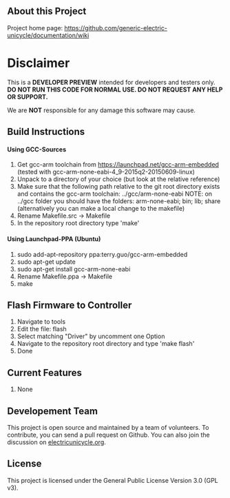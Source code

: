 About this Project
------------------
Project home page: https://github.com/generic-electric-unicycle/documentation/wiki

Disclaimer
==========

This is a **DEVELOPER PREVIEW** intended for developers and testers only.
**DO NOT RUN THIS CODE FOR NORMAL USE. DO NOT REQUEST ANY HELP OR SUPPORT.**

We are **NOT** responsible for any damage this software may cause. 

Build Instructions
-------------------------
#### Using GCC-Sources

1. Get gcc-arm toolchain from https://launchpad.net/gcc-arm-embedded
   (tested with gcc-arm-none-eabi-4_9-2015q2-20150609-linux)
2. Unpack to a directory of your choice (but look at the relative reference)
3. Make sure that the following path relative to the git root directory
   exists and contains the gcc-arm toolchain:
   ../gcc/arm-none-eabi
   NOTE: on ../gcc folder you should have the folders: arm-none-eabi; bin; lib; share
   (alternatively you can make a local change to the makefile)
4. Rename Makefile.src -> Makefile
5. In the repository root directory type 'make'



#### Using Launchpad-PPA (Ubuntu)

1. sudo add-apt-repository ppa:terry.guo/gcc-arm-embedded
2. sudo apt-get update
3. sudo apt-get install gcc-arm-none-eabi
4. Rename Makefile.ppa -> Makefile
5. make


Flash Firmware to Controller
----------------------------
1. Navigate to tools
2. Edit the file: flash
3. Select matching "Driver" by uncomment one Option
4. Navigate to the repository root directory and type 'make flash'
5. Done


Current Features
----------------
1. None


Developement Team
-----------------
This project is open source and maintained by a team of volunteers.
To contribute, you can send a pull request on Github. You can also join the discussion on [electricunicycle.org](http://forum.electricunicycle.org/topic/1109-firmware).


License
-------
This project is licensed under the General Public License Version 3.0 (GPL v3).
